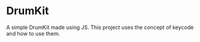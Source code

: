 # DrumKit

A simple DrumKit made using JS. This project uses the concept of keycode and how to use them.
